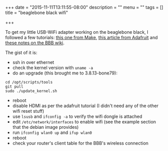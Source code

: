 +++
date = "2015-11-11T13:11:55-08:00"
description = ""
menu = ""
tags = []
title = "beaglebone black wifi"

+++

To get my little USB-WiFi adapter working on the beaglebone black,
I followed a few tutorials:
[this one from Make](http://makezine.com/projects/easily-configure-wi-fi-for-the-beaglebone-black/),
[this article from Adafruit](https://learn.adafruit.com/setting-up-wifi-with-beaglebone-black?view=all)
and [these notes on the BBB wiki](http://elinux.org/Beagleboard:BeagleBoneBlack_Debian#Kernel_Upgrade).

The gist of it is:

* ssh in over ethernet
* check the kernel version with `uname -a`
* do an upgrade (this brought me to 3.8.13-bone79):

```
cd /opt/scripts/tools
git pull
sudo ./update_kernel.sh
```

* reboot
* disable HDMI as per the adafruit tutorial
(I didn't need any of the other wifi reset stuff)
* use `lsusb` and `ifconfig -a` to verify the wifi dongle is attached
* edit `/etc/network/interfaces` to enable wifi (see the example section that the debian image provides)
* run `ifconfig wlan0 up` and `ifup wlan0`
* reboot
* check your router's client table for the BBB's wireless connection
